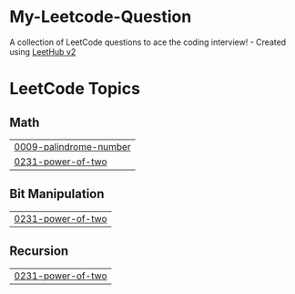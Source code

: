 # My-Leetcode-Question
A collection of LeetCode questions to ace the coding interview! - Created using [LeetHub v2](https://github.com/arunbhardwaj/LeetHub-2.0)

<!---LeetCode Topics Start-->
# LeetCode Topics
## Math
|  |
| ------- |
| [0009-palindrome-number](https://github.com/aloksingh1818/My-Leetcode-Question/tree/master/0009-palindrome-number) |
| [0231-power-of-two](https://github.com/aloksingh1818/My-Leetcode-Question/tree/master/0231-power-of-two) |
## Bit Manipulation
|  |
| ------- |
| [0231-power-of-two](https://github.com/aloksingh1818/My-Leetcode-Question/tree/master/0231-power-of-two) |
## Recursion
|  |
| ------- |
| [0231-power-of-two](https://github.com/aloksingh1818/My-Leetcode-Question/tree/master/0231-power-of-two) |
<!---LeetCode Topics End-->